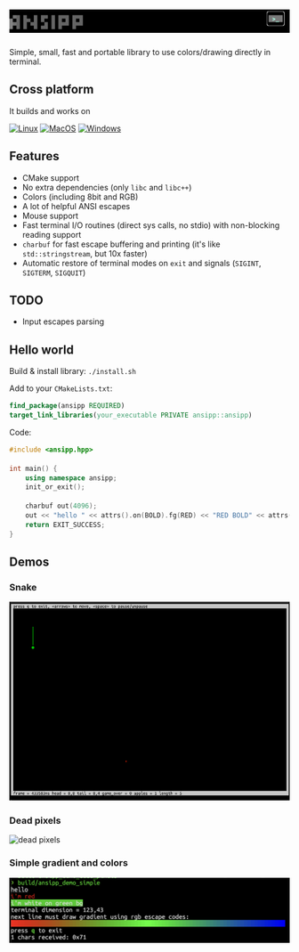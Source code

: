 # ![ansipp](images/ansipp_logo.gif)

Simple, small, fast and portable library to use colors/drawing directly in terminal.

## Cross platform

It builds and works on 

[![Linux](https://github.com/acc15/ansipp/actions/workflows/linux.yml/badge.svg)](https://github.com/acc15/ansipp/actions/workflows/linux.yml)
[![MacOS](https://github.com/acc15/ansipp/actions/workflows/macos.yml/badge.svg)](https://github.com/acc15/ansipp/actions/workflows/macos.yml)
[![Windows](https://github.com/acc15/ansipp/actions/workflows/windows.yml/badge.svg)](https://github.com/acc15/ansipp/actions/workflows/windows.yml)

## Features

* CMake support
* No extra dependencies (only `libc` and `libc++`)
* Colors (including 8bit and RGB)
* A lot of helpful ANSI escapes
* Mouse support
* Fast terminal I/O routines (direct sys calls, no stdio) with non-blocking reading support
* `charbuf` for fast escape buffering and printing (it's like `std::stringstream`, but 10x faster)
* Automatic restore of terminal modes on `exit` and signals (`SIGINT`, `SIGTERM`, `SIGQUIT`)

## TODO

* Input escapes parsing

## Hello world

Build & install library: `./install.sh`

Add to your `CMakeLists.txt`:

```cmake
find_package(ansipp REQUIRED)
target_link_libraries(your_executable PRIVATE ansipp::ansipp)
```

Code:

```c++
#include <ansipp.hpp>

int main() {
    using namespace ansipp;
    init_or_exit();

    charbuf out(4096);
    out << "hello " << attrs().on(BOLD).fg(RED) << "RED BOLD" << attrs() << " text\n" << charbuf::to_stdout;
    return EXIT_SUCCESS;
}
```

## Demos

### Snake

![snake](images/ansipp_demo_snake.gif)

### Dead pixels

![dead pixels](images/ansipp_demo_dead_pixels.gif)

### Simple gradient and colors

![simple](images/ansipp_demo_simple.png)

